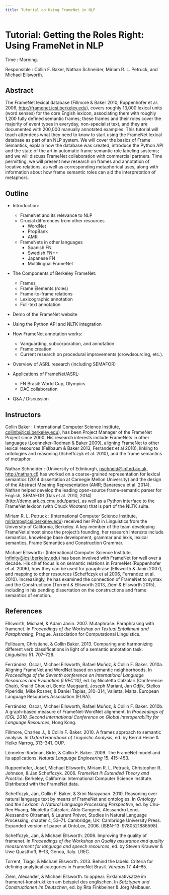 ```yaml
---
title: Tutorial on Using FrameNet in NLP
---
```


# Tutorial: Getting the Roles Right: Using FrameNet in NLP

Time
: Morning.

Responsible
: Collin F. Baker, Nathan Schneider, Miriam R. L. Petruck, and Michael Ellsworth.

## Abstract

The FrameNet lexical database (Fillmore & Baker 2010, Ruppenhofer et al. 2006, <http://framenet.icsi.berkeley.edu>), covers roughly 13,000 lexical units (word senses) for the core Engish lexicon, associating them with roughly 1,200 fully defined semantic frames; these frames and their roles cover the majority of event types in everyday, non-specialist text, and they are documented with 200,000 manually annotated examples. This tutorial will teach attendees what they need to know to start using the FrameNet lexical database as part of an NLP system. We will cover the basics of Frame Semantics, explain how the database was created, introduce the Python API and the state of the art in automatic frame semantic role labeling systems; and we will discuss FrameNet collaboration with commercial partners. Time permitting, we will present new research on frames and annotation of locative relations, as well as corresponding metaphorical uses, along with information about how frame semantic roles can aid the interpretation of metaphors. 

## Outline

- Introduction:

  * FrameNet and its relevance to NLP 
  * Crucial differences from other resources 
      * WordNet 
      * PropBank
      * AMR
  * FrameNets in other languages 
      * Spanish FN 
      * Swedish FN++ 
      * Japanese FN 
      * Multilingual FrameNet 

- The Components of Berkeley FrameNet:

  * Frames 
  * Frame Elements (roles) 
  * Frame-to-frame relations 
  * Lexicographic annotation 
  * Full-text annotation 

- Demo of the FrameNet website

- Using the Python API and NLTK integration

- How FrameNet annotation works:

  * Vanguarding, subcorporation, and annotation 
  * Frame creation 
  * Current research on procedural improvements (crowdsourcing, etc.).

- Overview of ASRL research (including SEMAFOR)

- Applications of FrameNet/ASRL:

  * FN Brasil: World Cup, Olympics 
  * DAC collaboration

- Q&A / Discussion

## Instructors

Collin Baker
: (International Computer Science Institute, <collinb@icsi.berkeley.edu>), has been Project Manager of the FrameNet Project since 2000. His research interests include FrameNets in other languages (Loenneker-Rodman & Baker 2009), aligning FrameNet to other lexical resources (Fellbaum & Baker 2013, Ferrandez et al 2010), linking to ontologies and reasoning (Scheffczyk et al. 2010), and the frame semantics of metaphor. 

Nathan Schneider
: (University of Edinburgh, <nschneid@inf.ed.ac.uk>, <http://nathan.cl>) has worked on a coarse-grained representation for lexical semantics (2014 dissertation at Carnegie Mellon University) and the design of the Abstract Meaning Representation (AMR; Banarescu et al. 2014). Nathan helped develop the leading open-source frame-semantic parser for English, SEMAFOR (Das et al. 2010, 2014) (<http://demo.ark.cs.cmu.edu/parse>), as well as a Python interface to the FrameNet lexicon (with Chuck Wooters) that is part of the NLTK suite. 

Miriam R. L. Petruck
: (International Computer Science Institute, <miriamp@icsi.berkeley.edu>) received her PhD in Linguistics from the University of California, Berkeley. A key member of the team developing FrameNet almost since the project’s founding, her research interests include semantics, knowledge base development, grammar and lexis, lexical semantics, Frame Semantics and Construction Grammar. 

Michael Ellsworth
: (International Computer Science Institute, <infinity@icsi.berkeley.edu>) has been involved with FrameNet for well over a decade. His chief focus is on semantic relations in FrameNet (Ruppenhofer et al. 2006), how they can be used for paraphrase (Ellsworth & Janin 2007), and mapping to other resources (Scheffczyk et al 2006, Ferrandez et al. 2010). Increasingly, he has examined the connection of FrameNet to syntax and the Constructicon (Torrent & Ellsworth 2013, Ziem & Ellsworth 2015), including in his pending dissertation on the constructions and frame semantics of emotion.

## References
Ellsworth, Michael, & Adam Janin. 2007. Mutaphrase: Paraphrasing with framenet. In *Proceedings of the Workshop on Textual Entailment and Paraphrasing*, Prague. Association for Computational Linguistics.Fellbaum, Christiane, & Collin Baker. 2013. Comparing and harmonizing different verb classifications in light of a semantic annotation task. *Linguistics* 51. 707–728.Ferrández, Óscar, Michael Ellsworth, Rafael Muñoz, & Collin F. Baker. 2010a. Aligning FrameNet and WordNet based on semantic neighborhoods. In *Proceedings of the Seventh conference on International Language Resources and Evaluation (LREC’10)*, ed. by Nicoletta Calzolari (Conference Chair), Khalid Choukri, Bente Maegaard, Joseph Mariani, Jan Odjik, Stelios Piperidis, Mike Rosner, & Daniel Tapias, 310–314, Valletta, Malta. European Language Resources Association (ELRA).Ferrández, Oscar, Michael Ellsworth, Rafael Muñoz, & Collin F. Baker. 2010b. A graph-based measure of FrameNet-WordNet alignment. In *Proceedings of ICGL 2010, Second International Conference on Global Interoperability for Language Resources*, Hong Kong.Fillmore, Charles J., & Collin F. Baker. 2010. A frames approach to semantic analysis. In *Oxford Handbook of Linguistic Analysis*, ed. by Bernd Heine & Heiko Narrog, 313–341. OUP.

Lönneker-Rodman, Birte, & Collin F. Baker. 2009. The FrameNet model and its applications. *Natural Language Engineering* 15. 415–453.
Ruppenhofer, Josef, Michael Ellsworth, Miriam R. L. Petruck, Christopher R. Johnson, & Jan Scheffczyk. 2006. *FrameNet II: Extended Theory and Practice*. Berkeley, California: International Computer Science Institute. Distributed with the FrameNet data.Scheffczyk, Jan, Collin F. Baker, & Srini Narayanan. 2010. Reasoning over natural language text by means of FrameNet and ontologies. In *Ontology and the Lexicon: A Natural Language Processing Perspective*, ed. by Chu-Ren Huang, Nicoletta Calzolari, Aldo Gangemi, Alessandro Lenci, Alessandro Oltramari, & Laurent Prévot, Studies in Natural Language Processing, chapter 4, 53–71. Cambridge, UK: Cambridge University Press. Expanded version of paper at OntoLex, 2006. (ISBN-13: 9780521886598).Scheffczyk, Jan, & Michael Ellsworth. 2006. Improving the quality of framenet. In *Proceedings of the Workshop on Quality assurance and quality measurement for language and speech resources*, ed. by Steven Krauwer & Uwe Quasthoff, 8–13, Genoa, Italy. LREC.Torrent, Tiago, & Michael Ellsworth. 2013. Behind the labels: Criteria for defining analytical categories in FrameNet Brasil. *Veredas* 17. 44–65.Ziem, Alexander, & Michael Ellsworth. to appear. Exklamativsätze im framenet-konstruktikon am beispiel des englischen. In *Satztypen und Constructionen im Deutschen*, ed. by Rita Finkbeiner & Jörg Meibauer.
